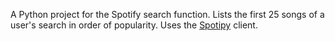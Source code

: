 A Python project for the Spotify search function. Lists the first 25 songs of a user's search in order of popularity. Uses the <a href="https://github.com/plamere/spotipy">Spotipy</a> client.
